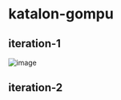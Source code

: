 ﻿# katalon-gompu

## iteration-1
![image](https://user-images.githubusercontent.com/112541317/229525938-758a5a5f-37c6-4a64-b894-ec6dd01d761a.png)

## iteration-2

